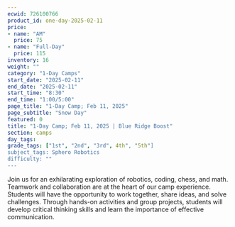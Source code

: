 ```yaml
---
ecwid: 726100766
product_id: one-day-2025-02-11
price:
- name: "AM"
  price: 75
- name: "Full-Day"
  price: 115
inventory: 16
weight: ""
category: "1-Day Camps"
start_date: "2025-02-11"
end_date: "2025-02-11"
start_time: "8:30"
end_time: "1:00/5:00"
page_title: "1-Day Camp; Feb 11, 2025"
page_subtitle: "Snow Day"
featured: 0
title: "1-Day Camp; Feb 11, 2025 | Blue Ridge Boost"
section: camps
day_tags: 
grade_tags: ["1st", "2nd", "3rd", 4th", "5th"]
subject_tags: Sphero Robotics
difficulty: ""
---
```

Join us for an exhilarating exploration of robotics, coding, chess, and math. Teamwork and collaboration are at the heart of our camp experience. Students will have the opportunity to work together, share ideas, and solve challenges. Through hands-on activities and group projects, students will develop critical thinking skills and learn the importance of effective communication.
